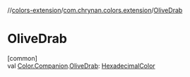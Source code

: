 //[colors-extension](../../index.md)/[com.chrynan.colors.extension](index.md)/[OliveDrab](-olive-drab.md)

# OliveDrab

[common]\
val [Color.Companion](../../../colors-core/colors-core/com.chrynan.colors/-color/-companion/index.md).[OliveDrab](-olive-drab.md): [HexadecimalColor](../../../colors-core/colors-core/com.chrynan.colors/-hexadecimal-color/index.md)
